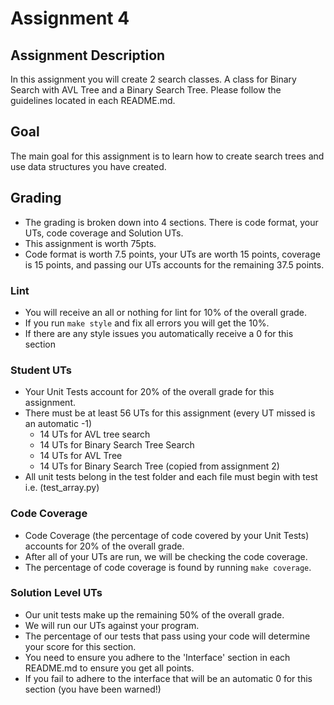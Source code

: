 # Assignment 4

## Assignment Description

In this assignment you will create 2 search classes. A class for Binary Search with AVL Tree and a Binary Search Tree. Please follow the guidelines located in each README.md.

## Goal

The main goal for this assignment is to learn how to create search trees and use data structures you have created.

## Grading

- The grading is broken down into 4 sections. There is code format, your UTs, code coverage and Solution UTs.
- This assignment is worth 75pts.
- Code format is worth 7.5 points, your UTs are worth 15 points, coverage is 15 points, and passing our UTs accounts for the remaining 37.5 points.

### Lint

- You will receive an all or nothing for lint for 10% of the overall grade.
- If you run `make style` and fix all errors you will get the 10%.
- If there are any style issues you automatically receive a 0 for this section

### Student UTs

- Your Unit Tests account for 20% of the overall grade for this assignment.
- There must be at least 56 UTs for this assignment (every UT missed is an automatic -1)
    - 14 UTs for AVL tree search
    - 14 UTs for Binary Search Tree Search
    - 14 UTs for AVL Tree
    - 14 UTs for Binary Search Tree (copied from assignment 2)
- All unit tests belong in the test folder and each file must begin with test i.e. (test_array.py)

### Code Coverage

- Code Coverage (the percentage of code covered by your Unit Tests) accounts for 20% of the overall grade.
- After all of your UTs are run, we will be checking the code coverage.
- The percentage of code coverage is found by running `make coverage`.

### Solution Level UTs

- Our unit tests make up the remaining 50% of the overall grade.
- We will run our UTs against your program.
- The percentage of our tests that pass using your code will determine your score for this section.
- You need to ensure you adhere to the 'Interface' section in each README.md to ensure you get all points.
- If you fail to adhere to the interface that will be an automatic 0 for this section (you have been warned!)